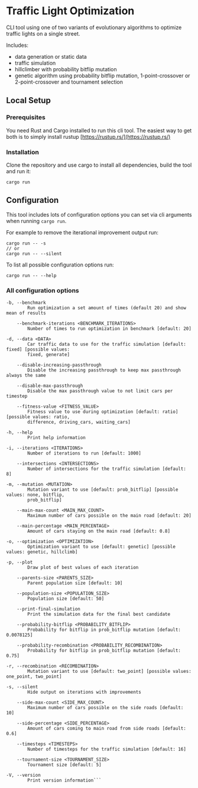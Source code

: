 # Traffic Light Optimization

CLI tool using one of two variants of evolutionary algorithms to optimize traffic lights on a single street.

Includes:
- data generation or static data
- traffic simulation
- hillclimber with probability bitflip mutation
- genetic algorithm using probability bitflip mutation, 1-point-crossover or 2-point-crossover and tournament selection

## Local Setup

### Prerequisites

You need Rust and Cargo installed to run this cli tool. The easiest way to get both is to simply install rustup [https://rustup.rs/](https://rustup.rs/)

### Installation

Clone the repository and use cargo to install all dependencies, build the tool and run it:
```
cargo run
```

## Configuration

This tool includes lots of configuration options you can set via cli arguments when running `cargo run`.

For example to remove the iterational improvement output run:
```
cargo run -- -s
// or
cargo run -- --silent
```

To list all possible configuration options run:
```
cargo run -- --help
```

### All configuration options
```
-b, --benchmark
        Run optimization a set amount of times (default 20) and show mean of results

    --benchmark-iterations <BENCHMARK_ITERATIONS>
        Number of times to run optimization in benchmark [default: 20]

-d, --data <DATA>
        Car traffic data to use for the traffic simulation [default: fixed] [possible values:
        fixed, generate]

    --disable-increasing-passthrough
        Disable the increasing passthrough to keep max passthrough always the same

    --disable-max-passthrough
        Disable the max passthrough value to not limit cars per timestep

    --fitness-value <FITNESS_VALUE>
        Fitness value to use during optimization [default: ratio] [possible values: ratio,
        difference, driving_cars, waiting_cars]

-h, --help
        Print help information

-i, --iterations <ITERATIONS>
        Number of iterations to run [default: 1000]

    --intersections <INTERSECTIONS>
        Number of intersections for the traffic simulation [default: 8]

-m, --mutation <MUTATION>
        Mutation variant to use [default: prob_bitflip] [possible values: none, bitflip,
        prob_bitflip]

    --main-max-count <MAIN_MAX_COUNT>
        Maximum number of cars possible on the main road [default: 20]

    --main-percentage <MAIN_PERCENTAGE>
        Amount of cars staying on the main road [default: 0.8]

-o, --optimization <OPTIMIZATION>
        Optimization variant to use [default: genetic] [possible values: genetic, hillclimb]

-p, --plot
        Draw plot of best values of each iteration

    --parents-size <PARENTS_SIZE>
        Parent population size [default: 10]

    --population-size <POPULATION_SIZE>
        Population size [default: 50]

    --print-final-simulation
        Print the simulation data for the final best candidate

    --probability-bitflip <PROBABILITY_BITFLIP>
        Probability for bitflip in prob_bitflip mutation [default: 0.0078125]

    --probability-recombination <PROBABILITY_RECOMBINATION>
        Probability for bitflip in prob_bitflip mutation [default: 0.75]

-r, --recombination <RECOMBINATION>
        Mutation variant to use [default: two_point] [possible values: one_point, two_point]

-s, --silent
        Hide output on iterations with improvements

    --side-max-count <SIDE_MAX_COUNT>
        Maximum number of cars possible on the side roads [default: 10]

    --side-percentage <SIDE_PERCENTAGE>
        Amount of cars coming to main road from side roads [default: 0.6]

    --timesteps <TIMESTEPS>
        Number of timesteps for the traffic simulation [default: 16]

    --tournament-size <TOURNAMENT_SIZE>
        Tournament size [default: 5]

-V, --version
        Print version information```
